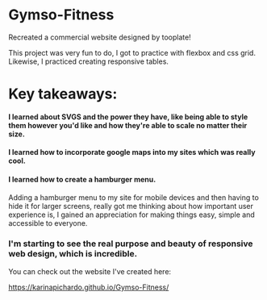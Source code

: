 # Gymso-Fitness

Recreated a commercial website designed by tooplate!
 
This project was very fun to do, I got to practice with flexbox and css grid. Likewise, I practiced creating responsive tables. 

# Key takeaways:

#### I learned about SVGS and the power they have, like being able to style them however you'd like and how they're able to scale no matter their size.

#### I learned how to incorporate google maps into my sites which was really cool.

#### I learned how to create a hamburger menu.

Adding a hamburger menu to my site for mobile devices and then having to hide it for larger screens, really got me thinking about how important user experience is, I gained an appreciation for making things easy, simple and accessible to everyone.

### I'm starting to see the real purpose and beauty of responsive web design, which is incredible.



You can check out the website I've created here:
 
https://karinapichardo.github.io/Gymso-Fitness/
